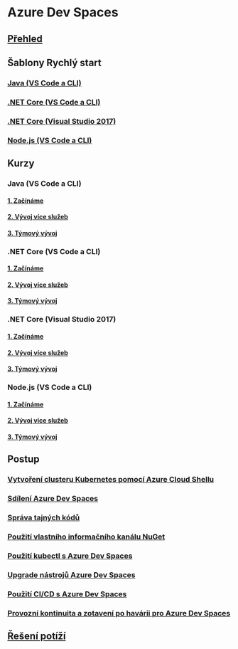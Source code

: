 # Azure Dev Spaces
## [Přehled](index.yml)

## Šablony Rychlý start
### [Java (VS Code a CLI)](quickstart-java.md)
### [.NET Core (VS Code a CLI)](quickstart-netcore.md)
### [.NET Core (Visual Studio 2017)](quickstart-netcore-visualstudio.md)
### [Node.js (VS Code a CLI)](quickstart-nodejs.md)

## Kurzy
### Java (VS Code a CLI)
#### [1. Začínáme](get-started-java.md)
#### [2. Vývoj více služeb](multi-service-java.md)
#### [3. Týmový vývoj](team-development-java.md)
### .NET Core (VS Code a CLI)
#### [1. Začínáme](get-started-netcore.md)
#### [2. Vývoj více služeb](multi-service-netcore.md)
#### [3. Týmový vývoj](team-development-netcore.md)
### .NET Core (Visual Studio 2017)
#### [1. Začínáme](get-started-netcore-visualstudio.md)
#### [2. Vývoj více služeb](multi-service-netcore-visualstudio.md)
#### [3. Týmový vývoj](team-development-netcore-visualstudio.md)
### Node.js (VS Code a CLI)
#### [1. Začínáme](get-started-nodejs.md)
#### [2. Vývoj více služeb](multi-service-nodejs.md)
#### [3. Týmový vývoj](team-development-nodejs.md)

## Postup
### [Vytvoření clusteru Kubernetes pomocí Azure Cloud Shellu](how-to/create-cluster-cloud-shell.md)
### [Sdílení Azure Dev Spaces](how-to/share-dev-spaces.md)
### [Správa tajných kódů](how-to/manage-secrets.md)
### [Použití vlastního informačního kanálu NuGet](how-to/use-custom-nuget-feed.md)
### [Použití kubectl s Azure Dev Spaces](how-to/use-kubectl-with-azure-dev-spaces.md)
### [Upgrade nástrojů Azure Dev Spaces](how-to/upgrade-tools.md)
### [Použití CI/CD s Azure Dev Spaces](how-to/setup-cicd.md)
### [Provozní kontinuita a zotavení po havárii pro Azure Dev Spaces](how-to/dev-spaces-business-continuity.md)

## [Řešení potíží](troubleshooting.md)
